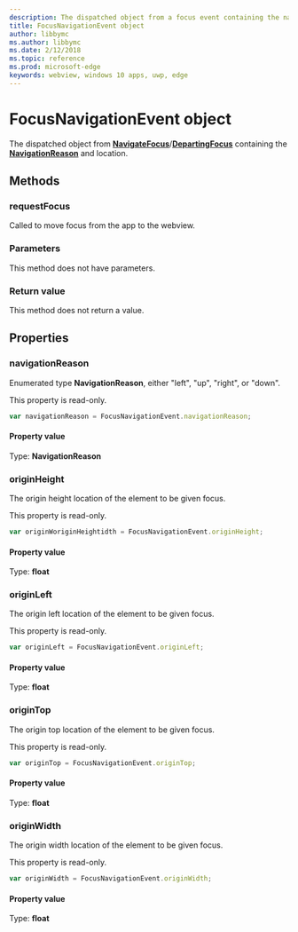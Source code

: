 ```yaml
---
description: The dispatched object from a focus event containing the navigation reason and location
title: FocusNavigationEvent object
author: libbymc
ms.author: libbymc
ms.date: 2/12/2018
ms.topic: reference
ms.prod: microsoft-edge
keywords: webview, windows 10 apps, uwp, edge
---
```


# FocusNavigationEvent object

The dispatched object from [**NavigateFocus**](../webview.md#navigatefocus)/[**DepartingFocus**](../webview.md#departingfocus) containing the [**NavigationReason**](#navigationreason) and location. 

## Methods

### requestFocus

Called to move focus from the app to the webview.

### Parameters

This method does not have parameters.

### Return value

This method does not return a value.

## Properties
    
### navigationReason

Enumerated type **NavigationReason**, either "left", "up", "right", or "down". 

This property is read-only.

```js
var navigationReason = FocusNavigationEvent.navigationReason;
```

#### Property value
Type: **NavigationReason**

### originHeight

The origin height location of the element to be given focus.

This property is read-only.

```js
var originWoriginHeightidth = FocusNavigationEvent.originHeight;
```

#### Property value
Type: **float**

### originLeft

The origin left location of the element to be given focus.

This property is read-only.

```js
var originLeft = FocusNavigationEvent.originLeft;
```

#### Property value
Type: **float**

### originTop

The origin top location of the element to be given focus.

This property is read-only.

```js
var originTop = FocusNavigationEvent.originTop;
```

#### Property value
Type: **float**

### originWidth

The origin width location of the element to be given focus.

This property is read-only.

```js
var originWidth = FocusNavigationEvent.originWidth;
```

#### Property value
Type: **float**


